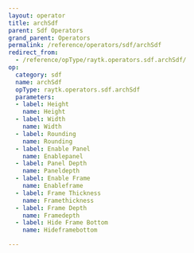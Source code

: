 ```yaml
---
layout: operator
title: archSdf
parent: Sdf Operators
grand_parent: Operators
permalink: /reference/operators/sdf/archSdf
redirect_from:
  - /reference/opType/raytk.operators.sdf.archSdf/
op:
  category: sdf
  name: archSdf
  opType: raytk.operators.sdf.archSdf
  parameters:
  - label: Height
    name: Height
  - label: Width
    name: Width
  - label: Rounding
    name: Rounding
  - label: Enable Panel
    name: Enablepanel
  - label: Panel Depth
    name: Paneldepth
  - label: Enable Frame
    name: Enableframe
  - label: Frame Thickness
    name: Framethickness
  - label: Frame Depth
    name: Framedepth
  - label: Hide Frame Bottom
    name: Hideframebottom

---
```

